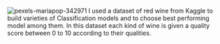 ![pexels-mariapop-342971](https://github.com/mrpaul017/Wine_quality_prediction/assets/145193843/8e351c0c-98d5-46a0-887d-229d17781a68)
I used a dataset of red wine from Kaggle to build varieties of Classification models and to choose best performing model among them. In this dataset each kind of wine is given a quality score between 0 to 10 according to their qualities. 
